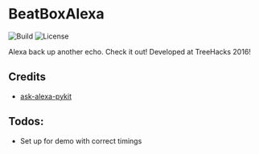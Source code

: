 # BeatBoxAlexa
![Build](https://img.shields.io/badge/build-passing-brightgreen.svg "Build")
![License](https://img.shields.io/badge/license-MIT-blue.svg "License")

Alexa back up another echo. Check it out! Developed at TreeHacks 2016!

## Credits
- [ask-alexa-pykit](https://github.com/anjishnu/ask-alexa-pykit)

## Todos:
- Set up for demo with correct timings
